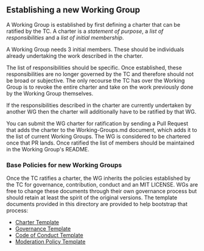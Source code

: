 ## Establishing a new Working Group

A Working Group is established by first defining a charter that can be
ratified by the TC. A charter is a *statement of purpose*, a
*list of responsibilities* and a *list of initial membership*.

A Working Group needs 3 initial members. These should be individuals
already undertaking the work described in the charter.

The list of responsibilities should be specific. Once established, these
responsibilities are no longer governed by the TC and therefore should
not be broad or subjective. The only recourse the TC has over the Working
Group is to revoke the entire charter and take on the work previously
done by the Working Group themselves.

If the responsibilities described in the charter are currently
undertaken by another WG then the charter will additionally have to be
ratified by that WG.

You can submit the WG charter for ratification by sending
a Pull Request that adds the charter to the Working-Groups.md document,
which adds it to the list of current Working Groups. The WG is considered
to be chartered once that PR lands. Once ratified the list of members should be
maintained in the Working Group's README.

### Base Policies for new Working Groups

Once the TC ratifies a charter, the WG inherits the policies established by the
TC for governance, contribution, conduct and an MIT LICENSE. WGs are free to
change these documents through their own governance process but should retain
at least the spirit of the original versions. The template documents provided
in this directory are provided to help bootstrap that process:

* [Charter Template][]
* [Governance Template][]
* [Code of Conduct Template][]
* [Moderation Policy Template][]

[Charter Template]: Charter.md
[Governance Template]: Governance.md
[Code of Conduct Template]: Code-Of-Conduct.md
[Moderation Policy Template]: Moderation-Policy.md
